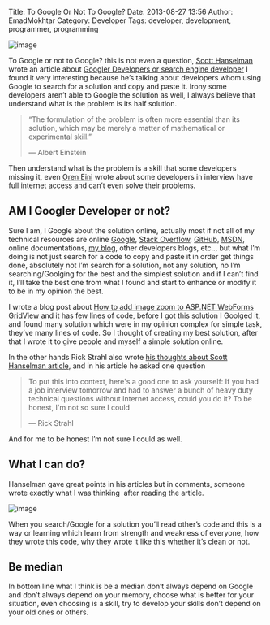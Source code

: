 Title: To Google Or Not To Google?
Date: 2013-08-27 13:56
Author: EmadMokhtar
Category: Developer
Tags: developer, development, programmer, programming

![image]({static}/images/image.png)

To Google or not to Google? this is not even a question, [Scott
Hanselman](http://www.hanselman.com/about/) wrote an article about
[Googler Developers or search engine
developer](http://www.hanselman.com/blog/AmIReallyADeveloperOrJustAGoodGoogler.aspx)
I found it very interesting because he’s talking about developers whom
using Google to search for a solution and copy and paste it. Irony some
developers aren’t able to Google the solution as well, I always believe
that understand what is the problem is its half solution.

> “The formulation of the problem is often more essential than its
> solution, which may be merely a matter of mathematical or experimental
> skill.”
>
> ― Albert Einstein

Then understand what is the problem is a skill that some developers
missing it, even [Oren
Eini](http://ayende.com/blog/162849/stories-from-the-interview-room)
wrote about some developers in interview have full internet access and
can’t even solve their problems.

AM I Googler Developer or not?
------------------------------

Sure I am, I Google about the solution online, actually most if not all
of my technical resources are online [Google](http://www.google.com/),
[Stack Overflow](http://www.stackoverflow.com),
[GitHub](http://www.GitHub.com), [MSDN](http://msdn.microsoft.com/),
online documentations, [my blog](http://www.emadmokhtar.com/), other
developers blogs, etc.., but what I’m doing is not just search for a
code to copy and paste it in order get things done, absolutely not I’m
search for a solution, not any solution, no I’m searching/Goolging for
the best and the simplest solution and if I can’t find it, I’ll take the
best one from what I found and start to enhance or modify it to be in my
opinion the best.

I wrote a blog post about [How to add image zoom to ASP.NET WebForms
GridView](http://www.emadmokhtar.com/2013/05/add-image-zoom-to-asp-net-webform-gridview/)
and it has few lines of code, before I got this solution I Goolged it,
and found many solution which were in my opinion complex for simple
task, they’ve many lines of code. So I thought of creating my best
solution, after that I wrote it to give people and myself a simple
solution online.

In the other hands Rick Strahl also wrote [his thoughts about Scott
Hanselman
article](http://www.west-wind.com/weblog/posts/2013/Aug/24/The-Search-Engine-Developer?utm_source=feedburner&utm_medium=feed&utm_campaign=Feed%3A+RickStrahl+%28Rick+Strahl%27s+WebLog%29),
and in his article he asked one question

> To put this into context, here's a good one to ask yourself: If you
> had a job interview tomorrow and had to answer a bunch of heavy duty
> technical questions without Internet access, could you do it? To be
> honest, I'm not so sure I could
>
> ― Rick Strahl

And for me to be honest I’m not sure I could as well.

What I can do?
--------------

Hanselman gave great points in his articles but in comments, someone
wrote exactly what I was thinking  after reading the article.

![image]({static}/images/image1.png)

When you search/Google for a solution you’ll read other’s code and this
is a way or learning which learn from strength and weakness of everyone,
how they wrote this code, why they wrote it like this whether it’s clean
or not.

Be median
---------

In bottom line what I think is be a median don’t always depend on Google
and don’t always depend on your memory, choose what is better for your
situation, even choosing is a skill, try to develop your skills don’t
depend on your old ones or others.
